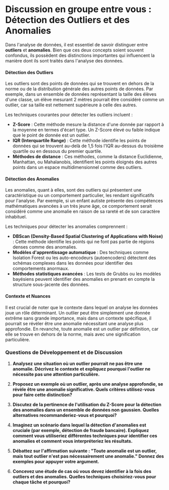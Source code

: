 # Discussion en groupe entre vous : Détection des Outliers et des Anomalies

Dans l'analyse de données, il est essentiel de savoir distinguer entre **outliers** et **anomalies**. Bien que ces deux concepts soient souvent confondus, ils possèdent des distinctions importantes qui influencent la manière dont ils sont traités dans l'analyse des données.

#### Détection des Outliers
Les outliers sont des points de données qui se trouvent en dehors de la norme ou de la distribution générale des autres points de données. Par exemple, dans un ensemble de données représentant la taille des élèves d'une classe, un élève mesurant 2 mètres pourrait être considéré comme un outlier, car sa taille est nettement supérieure à celle des autres.

Les techniques courantes pour détecter les outliers incluent :
- **Z-Score** : Cette méthode mesure la distance d'une donnée par rapport à la moyenne en termes d'écart type. Un Z-Score élevé ou faible indique que le point de donnée est un outlier.
- **IQR (Interquartile Range)** : Cette méthode identifie les points de données qui se trouvent au-delà de 1,5 fois l'IQR au-dessus du troisième quartile ou en dessous du premier quartile.
- **Méthodes de distance** : Ces méthodes, comme la distance Euclidienne, Manhattan, ou Mahalanobis, identifient les points éloignés des autres points dans un espace multidimensionnel comme des outliers.

#### Détection des Anomalies
Les anomalies, quant à elles, sont des outliers qui présentent une caractéristique ou un comportement particulier, les rendant significatifs pour l'analyse. Par exemple, si un enfant autiste présente des compétences mathématiques avancées à un très jeune âge, ce comportement serait considéré comme une anomalie en raison de sa rareté et de son caractère inhabituel.

Les techniques pour détecter les anomalies comprennent :
- **DBScan (Density-Based Spatial Clustering of Applications with Noise)** : Cette méthode identifie les points qui ne font pas partie de régions denses comme des anomalies.
- **Modèles d'apprentissage automatique** : Des techniques comme Isolation Forest ou les auto-encodeurs (autoencoders) détectent des schémas complexes dans les données pour identifier des comportements anormaux.
- **Méthodes statistiques avancées** : Les tests de Grubbs ou les modèles bayésiens peuvent identifier des anomalies en prenant en compte la structure sous-jacente des données.

#### Contexte et Nuances
Il est crucial de noter que le contexte dans lequel on analyse les données joue un rôle déterminant. Un outlier peut être simplement une donnée extrême sans grande importance, mais dans un contexte spécifique, il pourrait se révéler être une anomalie nécessitant une analyse plus approfondie. En revanche, toute anomalie est un outlier par définition, car elle se trouve en dehors de la norme, mais avec une signification particulière.

### Questions de Développement et de Discussion

1. **Analysez une situation où un outlier pourrait ne pas être une anomalie. Décrivez le contexte et expliquez pourquoi l'outlier ne nécessite pas une attention particulière.**

2. **Proposez un exemple où un outlier, après une analyse approfondie, se révèle être une anomalie significative. Quels critères utilisez-vous pour faire cette distinction?**

3. **Discutez de la pertinence de l'utilisation du Z-Score pour la détection des anomalies dans un ensemble de données non gaussien. Quelles alternatives recommanderiez-vous et pourquoi?**

4. **Imaginez un scénario dans lequel la détection d'anomalies est cruciale (par exemple, détection de fraude bancaire). Expliquez comment vous utiliseriez différentes techniques pour identifier ces anomalies et comment vous interpréteriez les résultats.**

5. **Débattez sur l'affirmation suivante : "Toute anomalie est un outlier, mais tout outlier n'est pas nécessairement une anomalie." Donnez des exemples pour appuyer votre argument.**

6. **Concevez une étude de cas où vous devez identifier à la fois des outliers et des anomalies. Quelles techniques choisiriez-vous pour chaque tâche et pourquoi?**

